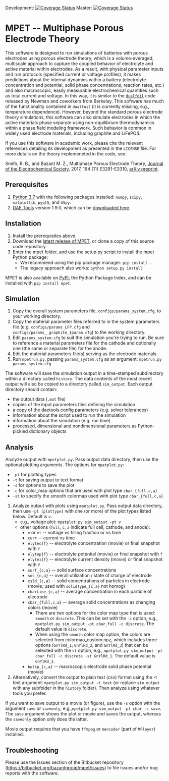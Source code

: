 Development: [![Coverage Status](https://coveralls.io/repos/github/TRI-AMDD/mpet-dev/badge.svg?branch=development)](https://coveralls.io/github/TRI-AMDD/mpet-dev?branch=development)
Master: [![Coverage Status](https://coveralls.io/repos/github/TRI-AMDD/mpet-dev/badge.svg?branch=master)](https://coveralls.io/github/TRI-AMDD/mpet-dev?branch=master)
# MPET -- Multiphase Porous Electrode Theory

This software is designed to run simulations of batteries with porous electrodes using porous electrode theory, which is a volume-averaged, multiscale approach to capture the coupled behavior of electrolyte and active material within electrodes. As a result, with physical parameter inputs and run protocols (specified current or voltage profiles), it makes predictions about the internal dynamics within a battery (electrolyte concentration and potential, solid phase concentrations, reaction rates, etc.) and also macroscopic, easily measurable electrochemical quantities such as total current and voltage. In this way, it is similar to the [`dualfoil`](http://www.cchem.berkeley.edu/jsngrp/fortran.html) code released by Newman and coworkers from Berkeley. This software has much of the functionality contained in `dualfoil` (it is currently missing, e.g., temperature dependence). However, beyond the standard porous electrode theory simulations, this software can also simulate electrodes in which the active materials phase separate using non-equilibrium thermodynamics within a phase field modeling framework. Such behavior is common in widely used electrode materials, including graphite and LiFePO4.

If you use this software in academic work, please cite the relevant references detailing its development as presented in the `LICENSE` file. For more details on the theory implemeneted in the code, see:

Smith, R. B., and Bazant M. Z., Multiphase Porous Electrode Theory, [Journal of the Electrochemical Society](https://doi.org/10.1149/2.0171711jes), 2017, 164 (11) E3291-E3310, [arXiv preprint](https://arxiv.org/abs/1702.08432).

## Prerequisites

1.  [Python 3.7](https://www.python.org/) with the following packages installed: `numpy`, `scipy`, `matplotlib`, `pyqt5`, and `h5py`.
2.  [DAE Tools](http://www.daetools.com/) version 1.9.0, which can be [downloaded here](https://sourceforge.net/projects/daetools/files/daetools/1.9.0/).

## Installation

1.  Install the prerequisites above.
2.  Download the [latest release of MPET](https://bitbucket.org/bazantgroup/mpet/downloads/?tab=tags), or clone a copy of this source code repository.
3.  Enter the mpet folder, and use the setup.py script to install the mpet Python package:
    - We recommend using the pip package manager: `pip install .`
    - The legacy approach also works: `python setup.py install`

MPET is also available on [PyPI](https://pypi.org/project/mpet/), the Python Package Index, and can be installed with `pip install mpet`.

## Simulation

1.  Copy the overall system parameters file, `configs/params_system.cfg`, to your working directory.
2.  Copy the material parameter files referred to in the system parameters file (e.g. `configs/params_LFP.cfg` and `configs/params__graphite_1param.cfg`) to the working directory.
3.  Edit `params_system.cfg` to suit the simulation you're trying to run. Be sure to reference a material parameters file for the cathode and optionally one (the same or separate file) for the anode.
4.  Edit the material parameters file(s) serving as the electrode materials.
5.  Run `mpetrun.py`, passing `params_system.cfg` as an argument:
    `mpetrun.py params_system.cfg`

The software will save the simulation output in a time-stamped subdirectory within a directory called `history`. The data contents of the most recent output will also be copied to a directory called `sim_output`. Each output directory should contain:

- the output data (`.mat` file)
- copies of the input parameters files defining the simulation
- a copy of the daetools config parameters (e.g. solver tolerances)
- information about the script used to run the simulation
- information about the simulation (e.g. run time)
- processed, dimensional and nondimensional parameters as
  Python-pickled dictionary objects

## Analysis
Analyze output with `mpetplot.py`. Pass output data directory, then use the optional plotting arguments. The options for `mpetplot.py`:
- `-pt` for plotting types
- `-t` for saving output to text format
- `-s` for options to save the plot
- `-c` for color_map options that are used with plot type `cbar_{full,c,a}`
- `-st` to specify the smooth colormap used with plot type `cbar_{full,c,a}`

1.  Analyze output with plots using `mpetplot.py`. Pass output data directory, then use `-pt [plottype]` with one (or more) of the plot types listed below. Default is `v`.
    - e.g., voltage plot: `mpetplot.py sim_output -pt v`
    - other options (`full`, `c`, `a` indicate full cell, cathode, and anode):
      - `v` or `vt` -- voltage vs filling fraction or vs time
      - `curr` -- current vs time
      - `elytec{f}` -- electrolyte concentration (movie) or final snapshot with `f`
      - `elytep{f}` -- electrolyte potential (movie) or final snapshot with `f`
      - `elytei{f}` -- electrolyte current density (movie) or final snapshot with `f`
      - `surf_{c,a}` -- solid surface concentrations
      - `soc_{c,a}` -- overall utilization / state of charge of electrode
      - `csld_{c,a}` -- solid concentrations of particles in electrode (movie; used with `solidType_{c,a}` not homog)
      - `cbarLine_{c,a}` -- average concentration in each particle of electrode
      - `cbar_{full,c,a}` -- average solid concentrations as changing colors (movie)
        - There are two options for the color map type that is used: `smooth` or `discrete`. This can be set with the `-c` option, e.g., `mpetplot.py sim_output -pt cbar_full -c discrete`. The default value is `discrete`.
        - When using the `smooth` color map option, the colors are selected from colormao_custom.npz, which includes three options (`GnYlRd_1`, `GnYlRd_2`, and `GnYlRd_3`) that can be selected with the `st` option, e.g., `mpetplot.py sim_output -pt cbar_full -c discrete -st GnYlRd_1`. The default value is `GnYlRd_3`.
      - `bulkp_{c,a}` -- macroscopic electrode solid phase potential (movie)
2.  Alternatively, convert the output to plain text (csv) format using the -t text argument: `mpetplot.py sim_output -t text` (or replace `sim_output` with any subfolder in the `history` folder). Then analyze using whatever tools you prefer.

If you want to save output to a movie (or figure), use the `-s` option with the argument `save` or `saveonly`, e.g.,`mpetplot.py sim_output -pt cbar -s save`. The `save` argument shows the plot or movie and saves the output, whereas the `saveonly` option only does the latter.

Movie output requires that you have `ffmpeg` or `mencoder` (part of `MPlayer`) installed.

## Troubleshooting

Please use the Issues section of the Bitbucket repository (https://bitbucket.org/bazantgroup/mpet/issues) to file issues and/or bug reports with the software.
